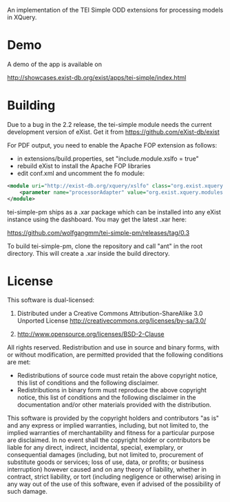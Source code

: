 An implementation of the TEI Simple ODD extensions for processing models in XQuery.

# Demo

A demo of the app is available on

http://showcases.exist-db.org/exist/apps/tei-simple/index.html

# Building

Due to a bug in the 2.2 release, the tei-simple module needs the current development version of eXist. Get it from
https://github.com/eXist-db/exist

For PDF output, you need to enable the Apache FOP extension as follows:

* in extensions/build.properties, set "include.module.xslfo = true"
* rebuild eXist to install the Apache FOP libraries
* edit conf.xml and uncomment the fo module:

```xml
<module uri="http://exist-db.org/xquery/xslfo" class="org.exist.xquery.modules.xslfo.XSLFOModule">
    <parameter name="processorAdapter" value="org.exist.xquery.modules.xslfo.ApacheFopProcessorAdapter"/>
</module>
```

tei-simple-pm ships as a .xar package which can be installed into any eXist instance using the dashboard. You may get the
latest .xar here:

https://github.com/wolfgangmm/tei-simple-pm/releases/tag/0.3

To build tei-simple-pm, clone the repository and call "ant" in the root directory. This will create a .xar inside the build directory.

# License

This software is dual-licensed: 

1. Distributed under a Creative Commons Attribution-ShareAlike 3.0 Unported License
http://creativecommons.org/licenses/by-sa/3.0/ 

2. http://www.opensource.org/licenses/BSD-2-Clause 

All rights reserved. Redistribution and use in source and binary forms, with or without 
modification, are permitted provided that the following conditions are met: 

* Redistributions of source code must retain the above copyright notice, this list of 
conditions and the following disclaimer. 
* Redistributions in binary form must reproduce the above copyright
notice, this list of conditions and the following disclaimer in the documentation
and/or other materials provided with the distribution. 

This software is provided by the copyright holders and contributors "as is" and any 
express or implied warranties, including, but not limited to, the implied warranties 
of merchantability and fitness for a particular purpose are disclaimed. In no event 
shall the copyright holder or contributors be liable for any direct, indirect, 
incidental, special, exemplary, or consequential damages (including, but not limited to, 
procurement of substitute goods or services; loss of use, data, or profits; or business
interruption) however caused and on any theory of liability, whether in contract,
strict liability, or tort (including negligence or otherwise) arising in any way out
of the use of this software, even if advised of the possibility of such damage.